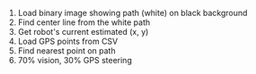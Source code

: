 1. Load binary image showing path (white) on black background
2. Find center line from the white path
3. Get robot's current estimated (x, y)
4. Load GPS points from CSV
5. Find nearest point on path
6. 70% vision, 30% GPS steering

